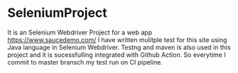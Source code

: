 # SeleniumProject
It is an Selenium Webdriver Project for a web app  https://www.saucedemo.com/
I have written mulitple test for this site using Java language in Selenium Webdriver. Testng and maven is also used in this project and it is sucessfulling integrated with Github Action. So everytime I commit to master bransch my test run on CI pipeline.
